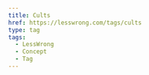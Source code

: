 ```yaml
---
title: Cults
href: https://lesswrong.com/tags/cults
type: tag
tags:
  - LessWrong
  - Concept
  - Tag
---
```


